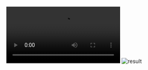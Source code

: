 
![result](https://github.com/aqqqaqqqq/2024-train/blob/main/train4/robot_0.mp4)
![result](https://github.com/aqqqaqqqq/2024-train/blob/main/train4/result.png)
